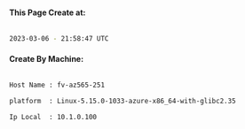
   
#### This Page Create at:

```bash

2023-03-06 - 21:58:47 UTC

```

#### Create By Machine:

```bash

Host Name : fv-az565-251

platform  : Linux-5.15.0-1033-azure-x86_64-with-glibc2.35

Ip Local  : 10.1.0.100

```

